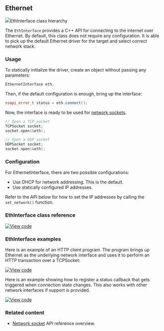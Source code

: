 ## Ethernet

<span class="images">![](https://os-doc-builder.test.mbed.com/docs/development/mbed-os-api-doxy/class_eth_interface.png)<span>EthInterface class hierarchy</span></span>

The `EthInterface` provides a C++ API for connecting to the internet over Ethernet.
By default, this class does not require any configuration. It is able to pick up the default
Ethernet driver for the target and select correct network stack.


### Usage

To statically initialize the driver, create an object without passing any parameters:

```cpp
EthernetInterface eth;
```

Then, if the default configuration is enough, bring up the interface:

```cpp
nsapi_error_t status = eth.connect();
```

Now, the interface is ready to be used for [network sockets](/docs/development/reference/network-socket.html).

```cpp
// Open a TCP socket
TCPSocket socket;
socket.open(&eth);

// Open a UDP socket
UDPSocket socket;
socket.open(&eth);
```

### Configuration

For EthernetInterface, there are two possible configurations:

- Use DHCP for network addressing. This is the default.
- Use statically configured IP addresses.

Refer to the API below for how to set the IP addresses by calling the `set_network()` function.

### EthInterface class reference

[![View code](https://www.mbed.com/embed/?type=library)](http://os-doc-builder.test.mbed.com/docs/development/mbed-os-api-doxy/class_eth_interface.html)

### EthInterface examples

Here is an example of an HTTP client program. The program brings up Ethernet as the underlying network interface and uses it to perform an HTTP transaction over a TCPSocket:

[![View code](https://www.mbed.com/embed/?url=https://os.mbed.com/teams/mbed_example/code/TCPSocket_Example/)](https://os.mbed.com/teams/mbed_example/code/TCPSocket_Example/file/6b383744246e/main.cpp)

Here is an example showing how to register a status callback that gets triggered when connection state changes. This also works with other network interfaces if support is provided.

[![View code](https://www.mbed.com/embed/?url=https://os.mbed.com/teams/mbed_example/code/TCPSocket_ConnStateCb_Example/)](https://os.mbed.com/teams/mbed_example/code/TCPSocket_ConnStateCb_Example/file/8a8191e3d305/main.cpp)

### Related content

- [Network socket](/docs/development/reference/network-socket.html) API reference overview.
